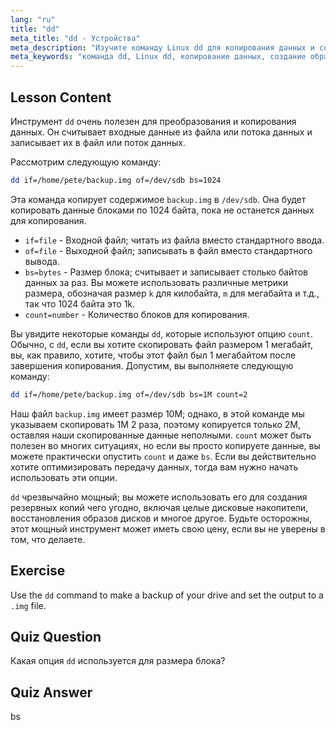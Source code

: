 ```yaml
---
lang: "ru"
title: "dd"
meta_title: "dd - Устройства"
meta_description: "Изучите команду Linux dd для копирования данных и создания образов дисков. Разберитесь с ее опциями, такими как if, of и bs. Начните свой путь управления данными в Linux!"
meta_keywords: "команда dd, Linux dd, копирование данных, создание образов дисков, учебник Linux, для начинающих, руководство, резервное копирование данных"
---
```


## Lesson Content

Инструмент `dd` очень полезен для преобразования и копирования данных. Он считывает входные данные из файла или потока данных и записывает их в файл или поток данных.

Рассмотрим следующую команду:

```bash
dd if=/home/pete/backup.img of=/dev/sdb bs=1024
```

Эта команда копирует содержимое `backup.img` в `/dev/sdb`. Она будет копировать данные блоками по 1024 байта, пока не останется данных для копирования.

- `if=file` - Входной файл; читать из файла вместо стандартного ввода.
- `of=file` - Выходной файл; записывать в файл вместо стандартного вывода.
- `bs=bytes` - Размер блока; считывает и записывает столько байтов данных за раз. Вы можете использовать различные метрики размера, обозначая размер `k` для килобайта, `m` для мегабайта и т.д., так что 1024 байта это 1k.
- `count=number` - Количество блоков для копирования.

Вы увидите некоторые команды `dd`, которые используют опцию `count`. Обычно, с `dd`, если вы хотите скопировать файл размером 1 мегабайт, вы, как правило, хотите, чтобы этот файл был 1 мегабайтом после завершения копирования. Допустим, вы выполняете следующую команду:

```bash
dd if=/home/pete/backup.img of=/dev/sdb bs=1M count=2
```

Наш файл `backup.img` имеет размер 10M; однако, в этой команде мы указываем скопировать 1M 2 раза, поэтому копируется только 2M, оставляя наши скопированные данные неполными. `count` может быть полезен во многих ситуациях, но если вы просто копируете данные, вы можете практически опустить `count` и даже `bs`. Если вы действительно хотите оптимизировать передачу данных, тогда вам нужно начать использовать эти опции.

`dd` чрезвычайно мощный; вы можете использовать его для создания резервных копий чего угодно, включая целые дисковые накопители, восстановления образов дисков и многое другое. Будьте осторожны, этот мощный инструмент может иметь свою цену, если вы не уверены в том, что делаете.

## Exercise

Use the `dd` command to make a backup of your drive and set the output to a `.img` file.

## Quiz Question

Какая опция `dd` используется для размера блока?

## Quiz Answer

bs

